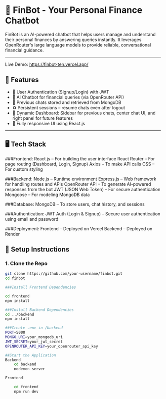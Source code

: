 # 💬 FinBot - Your Personal Finance Chatbot

FinBot is an AI-powered chatbot that helps users manage and understand their personal finances by answering queries instantly. It leverages OpenRouter's large language models to provide reliable, conversational financial guidance.

---

Live Demo: https://finbot-ten.vercel.app/

## 🚀 Features

- 🔐 User Authentication (Signup/Login) with JWT
- 🧠 AI Chatbot for financial queries (via OpenRouter API)
- 💾 Previous chats stored and retrieved from MongoDB
- ♻️ Persistent sessions – resume chats even after logout
- 💬 Dynamic Dashboard: Sidebar for previous chats, center chat UI, and right panel for future features
- 📱 Fully responsive UI using React.js

---

## 🖥️ Tech Stack


###Frontend:
React.js – For building the user interface
React Router – For page routing (Dashboard, Login, Signup)
Axios – To make API calls
CSS – For custom styling

###Backend:
Node.js – Runtime environment
Express.js – Web framework for handling routes and APIs
OpenRouter API – To generate AI-powered responses from the bot
JWT (JSON Web Token) – For secure authentication
Mongoose – For modeling MongoDB data

###Database:
MongoDB – To store users, chat history, and sessions

###Authentication:
JWT Auth (Login & Signup) – Secure user authentication using email and password

###Deployment:
Frontend – Deployed on Vercel
Backend – Deployed on Render

## 🔧 Setup Instructions

### 1. Clone the Repo

```bash
git clone https://github.com/your-username/finbot.git
cd finbot

###Install Frontend Dependencies

cd frontend
npm install

###Install Backend Dependencies
cd ../backend
npm install

###Create .env in /backend
PORT=5000
MONGO_URI=your_mongodb_uri
JWT_SECRET=your_jwt_secret
OPENROUTER_API_KEY=your_openrouter_api_key

##Start the Application
Backend
    cd backend
    nodemon server

Frontend

    cd frontend
    npm run dev



